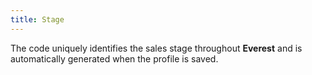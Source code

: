 ```yaml
---
title: Stage
---
```



The code uniquely identifies the sales stage throughout **Everest** and is automatically generated when the profile is saved.
